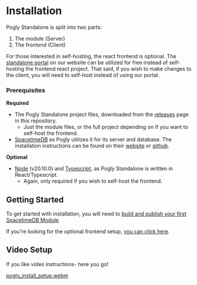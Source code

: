 # Installation

Pogly Standalone is split into two parts:
1. The module (Server)
2. The frontend (Client)

For those interested in self-hosting, the react frontend is optional. The [standalone portal](https://standalone.pogly.gg) on our website can be utilized for free instead of self-hosting the frontend react project. That said, if you wish to make changes to the client, you will need to self-host instead of using our portal.

### Prerequisites

**Required**
- The Pogly Standalone project files, downloaded from the [releases](https://github.com/PoglyApp/PoglyStandalone/releases) page in this repository.
  - Just the module files, or the full project depending on if you want to self-host the frontend.
- [SpacetimeDB](https://spacetimedb.com) as Pogly utilizes it for its server and database. The installation instructions can be found on their [website](https://spacetimedb.com/install) or [github](https://github.com/clockworklabs/SpacetimeDB/tree/master#installation). 


**Optional**
- [Node](https://nodejs.org/en/download) (v20.10.0) and [Typescript](https://www.npmjs.com/package/typescript), as Pogly Standalone is written in React/Typescript.
  - Again, only required if you wish to self-host the frontend.

## Getting Started
To get started with installation, you will need to [build and publish your first SpacetimeDB Module](./install/moduleSetup.md).

If you're looking for the optional frontend setup, [you can click here](./install/frontendSetup.md).

## Video Setup

If you like video instructions- here you go!

[pogly_install_setup.webm](https://github.com/PoglyApp/pogly-documentation/assets/36650721/93848979-ec29-467d-8ca3-f9fae7635078)
